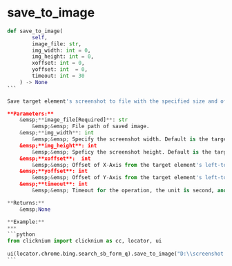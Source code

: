 # save_to_image  
````python 
def save_to_image(
        self,
        image_file: str,
        img_width: int = 0,
        img_height: int = 0,
        xoffset: int = 0,
        yoffset: int  = 0,
        timeout: int = 30
    ) -> None
```

Save target element's screenshot to file with the specified size and offset.

**Parameters:**   
    &emsp;**image_file[Required]**: str  
        &emsp;&emsp; File path of saved image.  
    &emsp;**img_width**: int  
        &emsp;&emsp; Specify the screenshot width. Default is the target element's width.  
    &emsp;**img_height**: int  
        &emsp;&emsp; Speficy the screenshot height. Default is the target element's height.  
    &emsp;**xoffset**:  int  
        &emsp;&emsp; Offset of X-Axis from the target element's left-top corner.  
    &emsp;**yoffset**: int  
        &emsp;&emsp; Offset of Y-Axis from the target element's left-top corner.  
    &emsp;**timeout**: int  
        &emsp;&emsp; Timeout for the operation, the unit is second, and the default value is 30 seconds.  

**Returns:**  
    &emsp;None

**Example:**
***
```python
from clicknium import clicknium as cc, locator, ui
    
ui(locator.chrome.bing.search_sb_form_q).save_to_image("D:\\screenshot.png")
```